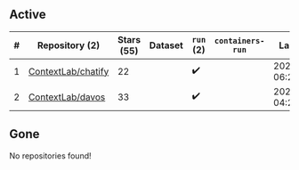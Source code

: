 ## Active
| # | Repository (2) | Stars (55) | Dataset | `run` (2) | `containers-run` | Last Modified |
| --- | --- | --- | --- | --- | --- | --- |
| 1 | [ContextLab/chatify](https://github.com/ContextLab/chatify) | 22 |  | :heavy_check_mark: |  | 2024-06-29 06:23:35+00:00 |
| 2 | [ContextLab/davos](https://github.com/ContextLab/davos) | 33 |  | :heavy_check_mark: |  | 2023-10-27 04:22:56+00:00 |

## Gone
No repositories found!
